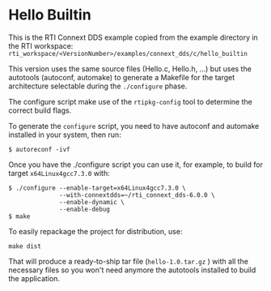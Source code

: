 # Hello Builtin

This is the RTI Connext DDS example copied from the example directory in the RTI workspace: `rti_workspace/<VersionNumber>/examples/connext_dds/c/hello_builtin`

This version uses the same source files (Hello.c, Hello.h, ...) but uses the autotools (autoconf, automake) to generate a Makefile for the target architecture selectable during the `./configure` phase.

The configure script make use of the `rtipkg-config` tool to determine
the correct build flags.

To generate the `configure` script, you need to have autoconf and automake installed in your system, then run:

```
$ autoreconf -ivf
```



Once you have the ./configure script you can use it, for example, to build for target `x64Linux4gcc7.3.0` with:

```
$ ./configure --enable-target=x64Linux4gcc7.3.0 \
              --with-connextdds=~/rti_connext_dds-6.0.0 \
              --enable-dynamic \
              --enable-debug
$ make
```



To easily repackage the project for distribution, use:

```
make dist
```

That will produce a ready-to-ship tar file (`hello-1.0.tar.gz` ) with all the necessary files so you won't need anymore the autotools installed to build the application.